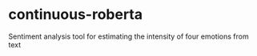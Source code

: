 # continuous-roberta
Sentiment analysis tool for estimating the intensity of four emotions from text
